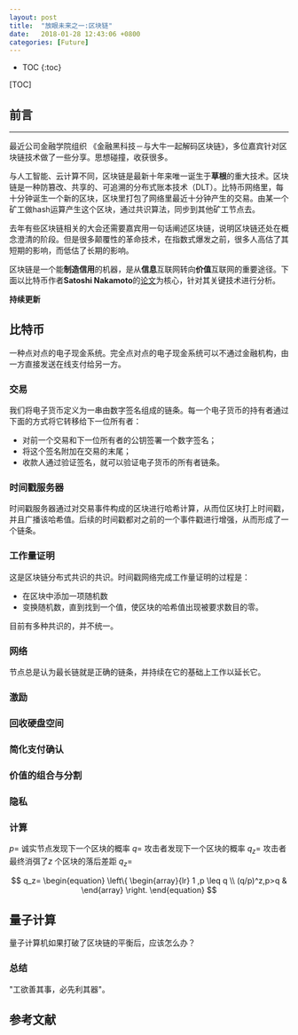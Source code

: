 ```yaml
---
layout: post
title:  "放眼未来之一:区块链"
date:   2018-01-28 12:43:06 +0800
categories: [Future]
---
```


* TOC
{:toc}

[TOC]

## 前言
****
最近公司金融学院组织 《金融黑科技－与大牛一起解码区块链》，多位嘉宾针对区块链技术做了一些分享。思想碰撞，收获很多。

与人工智能、云计算不同，区块链是最新十年来唯一诞生于**草根**的重大技术。区块链是一种防篡改、共享的、可追溯的分布式账本技术（DLT）。比特币网络里，每十分钟诞生一个新的区块，区块里打包了网络里最近十分钟产生的交易。由某一个矿工做hash运算产生这个区块，通过共识算法，同步到其他矿工节点去。

去年有些区块链相关的大会还需要嘉宾用一句话阐述区块链，说明区块链还处在概念澄清的阶段。但是很多颠覆性的革命技术，在指数式爆发之前，很多人高估了其短期的影响，而低估了长期的影响。

区块链是一个能**制造信用**的机器，是从**信息**互联网转向**价值**互联网的重要途径。下面以比特币作者**Satoshi Nakamoto**的[论文](https://bitcoin.org/bitcoin.pdf)为核心，针对其关键技术进行分析。

**持续更新**
## 比特币
一种点对点的电子现金系统。完全点对点的电子现金系统可以不通过金融机构，由一方直接发送在线支付给另一方。
### 交易
我们将电子货币定义为一串由数字签名组成的链条。每一个电子货币的持有者通过下面的方式将它转移给下一位所有者：
- 对前一个交易和下一位所有者的公钥签署一个数字签名；
- 将这个签名附加在交易的末尾；
- 收款人通过验证签名，就可以验证电子货币的所有者链条。
### 时间戳服务器
时间戳服务器通过对交易事件构成的区块进行哈希计算，从而位区块打上时间戳，并且广播该哈希值。后续的时间戳都对之前的一个事件戳进行增强，从而形成了一个链条。
### 工作量证明
这是区块链分布式共识的共识。时间戳网络完成工作量证明的过程是：
- 在区块中添加一项随机数
- 变换随机数，直到找到一个值，使区块的哈希值出现被要求数目的零。

目前有多种共识的，并不统一。
### 网络
节点总是认为最长链就是正确的链条，并持续在它的基础上工作以延长它。
### 激励

### 回收硬盘空间
### 简化支付确认
### 价值的组合与分割
### 隐私
### 计算
$p=$ 诚实节点发现下一个区块的概率
$q=$ 攻击者发现下一个区块的概率
$q_z=$ 攻击者最终消弭了$z$ 个区块的落后差距
$q_z=$

$$
q_z=
\begin{equation}  
\left\{  
             \begin{array}{lr}  
             1  ,p \leq q \\
             (q/p)^z,p>q &
      \end{array}
\right.  
\end{equation}  
 $$
## 量子计算
量子计算机如果打破了区块链的平衡后，应该怎么办？
### 总结
"工欲善其事，必先利其器"。

## 参考文献
```shell
```
